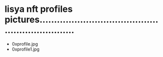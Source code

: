 # lisya nft profiles pictures.................................................................
- 0xprofile.jpg
- 0xprofile1.jpg
